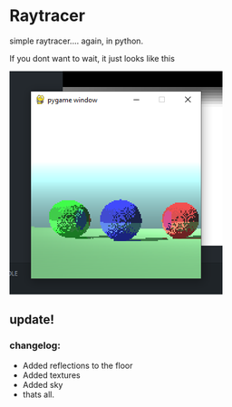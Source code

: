 # Raytracer
simple raytracer.... again, in python.

If you dont want to wait, it just looks like this

![cool](2024-07-19_20-21-12.png)

## update!
### changelog:
- Added reflections to the floor
- Added textures
- Added sky
- thats all.
